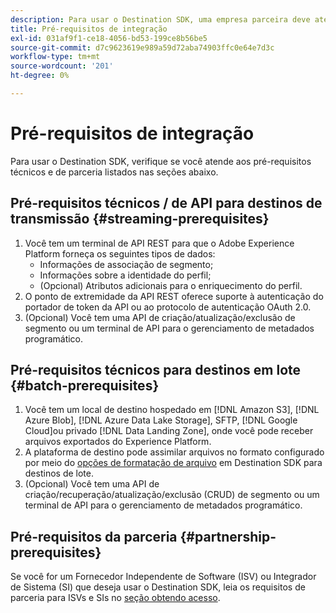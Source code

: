 ```yaml
---
description: Para usar o Destination SDK, uma empresa parceira deve atender aos pré-requisitos listados neste documento.
title: Pré-requisitos de integração
exl-id: 031af9f1-ce18-4056-bd53-199ce8b56be5
source-git-commit: d7c9623619e989a59d72aba74903ffc0e64e7d3c
workflow-type: tm+mt
source-wordcount: '201'
ht-degree: 0%

---
```


# Pré-requisitos de integração

Para usar o Destination SDK, verifique se você atende aos pré-requisitos técnicos e de parceria listados nas seções abaixo.

## Pré-requisitos técnicos / de API para destinos de transmissão {#streaming-prerequisites}

1. Você tem um terminal de API REST para que o Adobe Experience Platform forneça os seguintes tipos de dados:
   * Informações de associação de segmento;
   * Informações sobre a identidade do perfil;
   * (Opcional) Atributos adicionais para o enriquecimento do perfil.
2. O ponto de extremidade da API REST oferece suporte à autenticação do portador de token da API ou ao protocolo de autenticação OAuth 2.0.
3. (Opcional) Você tem uma API de criação/atualização/exclusão de segmento ou um terminal de API para o gerenciamento de metadados programático.

## Pré-requisitos técnicos para destinos em lote {#batch-prerequisites}

1. Você tem um local de destino hospedado em [!DNL Amazon S3], [!DNL Azure Blob], [!DNL Azure Data Lake Storage], SFTP, [!DNL Google Cloud]ou privado [!DNL Data Landing Zone], onde você pode receber arquivos exportados do Experience Platform.
2. A plataforma de destino pode assimilar arquivos no formato configurado por meio do [opções de formatação de arquivo](/help/destinations/destination-sdk/server-and-file-configuration.md#file-configuration) em Destination SDK para destinos de lote.
3. (Opcional) Você tem uma API de criação/recuperação/atualização/exclusão (CRUD) de segmento ou um terminal de API para o gerenciamento de metadados programático.

## Pré-requisitos da parceria {#partnership-prerequisites}

Se você for um Fornecedor Independente de Software (ISV) ou Integrador de Sistema (SI) que deseja usar o Destination SDK, leia os requisitos de parceria para ISVs e SIs no [seção obtendo acesso](./overview.md#get-access).
